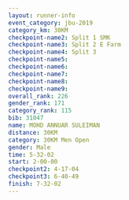 ```yaml
---
layout: runner-info 
event_category: jbu-2019 
category_km: 30KM 
checkpoint-name2: Split 1 SMK 
checkpoint-name3: Split 2 E Farm 
checkpoint-name4: Split 3 
checkpoint-name5: 
checkpoint-name6: 
checkpoint-name7: 
checkpoint-name8: 
checkpoint-name9: 
overall_rank: 226
gender_rank: 171
category_rank: 115
bib: 31047
name: MOHD ANNUAR SULEIMAN
distance: 30KM
category: 30KM Men Open
gender: Male
time: 5-32-02
start: 2-00-00
checkpoint2: 4-17-04
checkpoint3: 6-40-49
finish: 7-32-02
---
```

